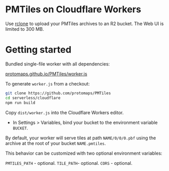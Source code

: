 # PMTiles on Cloudflare Workers

Use [rclone](https://rclone.org/downloads/) to upload your PMTiles archives to an R2 bucket. The Web UI is limited to 300 MB.

# Getting started

Bundled single-file worker with all dependencies:

[protomaps.github.io/PMTiles/worker.js](https://protomaps.github.io/PMTiles/worker.js)

To generate `worker.js` from a checkout:

```sh
git clone https://github.com/protomaps/PMTiles
cd serverless/cloudflare
npm run build
```

Copy `dist/worker.js` into the Cloudflare Workers editor. 

* In Settings > Variables, bind your bucket to the environment variable `BUCKET`.

By default, your worker will serve tiles at path `NAME/0/0/0.pbf` using the archive at the root of your bucket `NAME.pmtiles`.

This behavior can be customized with two optional environment variables:

`PMTILES_PATH` - optional. 
`TILE_PATH`- optional.
`CORS` - optional.

